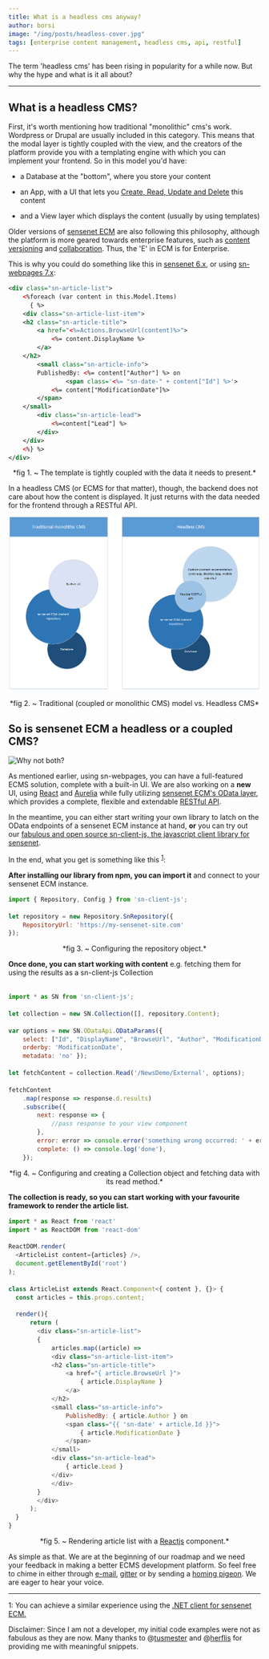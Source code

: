 ```yaml
---
title: What is a headless cms anyway?
author: borsi
image: "/img/posts/headless-cover.jpg"
tags: [enterprise content management, headless cms, api, restful]
---
```


The term 'headless cms' has been rising in popularity for a while now. But why the hype and what is it all about?

---
## What is a headless CMS?
First, it's worth mentioning how traditional "monolithic" cms's work. Wordpress or Drupal are usually included in this category. This means that the modal layer is tightly coupled with the view, and the creators of the platform provide you with a templating engine with which you can implement your frontend. So in this model you'd have:

- a Database at the "bottom", where you store your content
- an App, with a UI that lets you [Create, Read, Update and Delete][25358749] this content
- and a View layer which displays the content (usually by using templates)

  [25358749]: https://en.wikipedia.org/wiki/Create,_read,_update_and_delete "CRUD"


 Older versions of [sensenet ECM][ed1adc41] are also following this philosophy, although the platform is more geared towards enterprise features, such as [content versioning][a19fba28] and [collaboration][206457f6].
 Thus, the 'E' in ECM is for Enterprise.

  [ed1adc41]: https://www.sensenet.com/product "Sensenet ECM Product features"
  [a19fba28]: http://community.sensenet.com/docs/versioning-and-approval "Versioning and approval"
  [206457f6]: http://community.sensenet.com/docs/workspace "Workspaces in sensenet ECM"

This is why you could do something like this in [sensenet 6.x][9f950a61], or using [sn-webpages 7.x][46ac6b1f]:

```xml
<div class="sn-article-list">
    <%foreach (var content in this.Model.Items)
      { %>
    <div class="sn-article-list-item">
	<h2 class="sn-article-title">
		<a href="<%=Actions.BrowseUrl(content)%>">
			<%= content.DisplayName %>
		</a>
	</h2>
        <small class="sn-article-info">
		PublishedBy: <%= content["Author"] %> on
                <span class='<%= "sn-date-" + content["Id"] %>'>
			<%= content["ModificationDate"]%>
		</span>
	</small>
        <div class="sn-article-lead">
            <%=content["Lead"] %>
        </div>
    </div>
    <%} %>
</div>
```
<p align="center">
*fig 1. ~ The template is tightly coupled with the data it needs to present.*
</p>

  [46ac6b1f]: https://github.com/SenseNet/sn-webpages "Sn-webpages"
  [9f950a61]: http://community.sensenet.com/docs/how-to-install-sn6/ "Install sensenet 6.5"

In a headless CMS (or ECMS for that matter), though, the backend does not care about how the content is displayed. It just returns with the data needed for the frontend through a RESTful API.

![Headless vs Coupled](../img/posts/headless-cms.png)
<p align="center">
*fig 2. ~ Traditional (coupled or monolithic CMS) model vs. Headless CMS*
</p>

## So is sensenet ECM a headless or a coupled CMS?
![Why not both?](http://i.imgur.com/KgXtawP.gif)

As mentioned earlier, using sn-webpages, you can have a full-featured ECMS solution, complete with a built-in UI. We are also working on a **new** UI, using [React][b3358601] and [Aurelia][b56bd31b] while fully utilizing [sensenet ECM's OData layer][71579091], which provides a complete, flexible and extendable [RESTful API][f9c00a93].

  [71579091]: http://community.sensenet.com/docs/built-in-odata-actions-and-functions/ "Built-in OData actions and functions"
  [f9c00a93]: http://community.sensenet.com/docs/odata-rest-api/ "OData REST API"
  [b3358601]: https://github.com/SenseNet/sn-controls-react "React controls for sensenet ECM"
  [b56bd31b]: https://github.com/SenseNet/sn-controls-aurelia "Aurelia controls for sensenet ECM"

In the meantime, you can either start writing your own library to latch on the OData endpoints of a sensenet ECM instance at hand, **or** you can try out our [fabulous and open source sn-client-js, the javascript client library for sensenet][de7f7b73].

  [de7f7b73]: https://github.com/SenseNet/sn-client-js "Sn-client-js"

In the end, what you get is something like this <sup>[1](#footnote1)</sup>:

**After installing our library from npm, you can import it** and connect to your sensenet ECM instance.
```javascript
import { Repository, Config } from 'sn-client-js';

let repository = new Repository.SnRepository({
	RepositoryUrl: 'https://my-sensenet-site.com'
});
```
<p align="center">
*fig 3. ~ Configuring the repository object.*
</p>

**Once done, you can start working with content** e.g. fetching them for using the results as a sn-client-js Collection
```javascript

import * as SN from 'sn-client-js';

let collection = new SN.Collection([], repository.Content);

var options = new SN.ODataApi.ODataParams({
	select: ["Id", "DisplayName", "BrowseUrl", "Author", "ModificationDate", "Lead"],
	orderby: 'ModificationDate',
	metadata: 'no' });

let fetchContent = collection.Read('/NewsDemo/External', options);

fetchContent
	.map(response => response.d.results)
	.subscribe({
		next: response => {
			//pass response to your view component
		},
		error: error => console.error('something wrong occurred: ' + error),
		complete: () => console.log('done'),
	});
```

<p align="center">
*fig 4. ~ Configuring and creating a Collection object and fetching data with its read method.*
</p>

**The collection is ready, so you can start working with your favourite framework to render the article list.**
```javascript
import * as React from 'react'
import * as ReactDOM from 'react-dom'

ReactDOM.render(
  <ArticleList content={articles} />,
  document.getElementById('root')
);

class ArticleList extends React.Component<{ content }, {}> {
  const articles = this.props.content;

  render(){
	  return (
	    <div class="sn-article-list">
	    {
	    	articles.map((article) =>
		    <div class="sn-article-list-item">
			<h2 class="sn-article-title">
				<a href="{ article.BrowseUrl }">
					{ article.DisplayName }
				</a>
			</h2>
			<small class="sn-article-info">
				PublishedBy: { article.Author } on
				<span class="{{ 'sn-date' + article.Id }}">
					{ article.ModificationDate }
				</span>
			</small>
			<div class="sn-article-lead">
			    { article.Lead }
			</div>
		    </div>
	    }
	    </div>
	  );
  }
}

```
<p align="center">
*fig 5. ~ Rendering article list with a <a href="https://facebook.github.io/react/">Reactjs</a> component.*
</p>

As simple as that. We are at the beginning of our roadmap and we need your feedback in making a better ECMS development platform. So feel free to chime in either through [e-mail][1e51c7fb], [gitter][bd86dc61] or by sending a [homing pigeon][e3d316af]. We are eager to hear your voice.

  [1e51c7fb]: helloATsensenetDOTcom "Say hello!"
  [bd86dc61]: https://gitter.im/SenseNet/sensenet "Chat with us!"
  [e3d316af]: http://i.imgur.com/yldRjme.gif "His name is Károly."

***
<a id="footnote1">1</a>: You can achieve a similar experience using the [.NET client for sensenet ECM.][55d8492d]

Disclaimer: Since I am not a developer, my initial code examples were not as fabulous as they are now. Many thanks to @[tusmester][8cd0cdf0] and @[herflis][b71828da] for providing me with meaningful snippets.

  [55d8492d]: https://github.com/SenseNet/sn-client-dotnet "Sn-client-dotnet"
  [8cd0cdf0]: https://github.com/tusmester "Tusmester's github profile"
  [b71828da]: https://github.com/herflis "Herflis's github profile"
